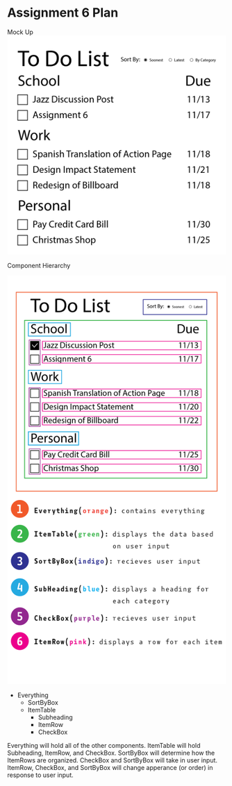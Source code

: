 # Assignment 6 Plan

Mock Up
![Mock Up](mock_up.png)

Component Hierarchy

![Component Hierarchy](labeled-02.png)

- Everything 
    - SortByBox
    - ItemTable
        - Subheading
        - ItemRow
        - CheckBox

Everything will hold all of the other components. ItemTable will hold Subheading, ItemRow, and CheckBox. SortByBox will determine how the ItemRows are organized. CheckBox and SortByBox will take in user input. ItemRow, CheckBox, and SortByBox will change apperance (or order) in response to user input. 